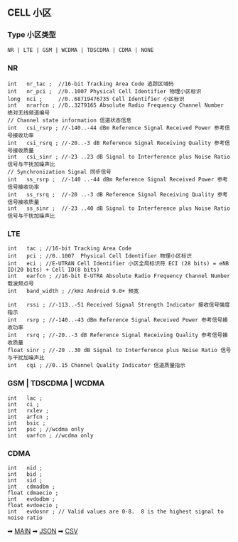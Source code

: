 ## CELL 小区

### Type 小区类型

    NR | LTE | GSM | WCDMA | TDSCDMA | CDMA | NONE

### NR

    int   nr_tac ;  //16-bit Tracking Area Code 追踪区域码
    int   nr_pci ;  //0..1007 Physical Cell Identifier 物理小区标识
    long  nci ;     //0..68719476735 Cell Identifier 小区标识
    int   nrarfcn ; //0..3279165 Absolute Radio Frequency Channel Number 绝对无线频道编号
    // Channel state information 信道状态信息
    int   csi_rsrp ; //-140..-44 dBm Reference Signal Received Power 参考信号接收功率
    int   csi_rsrq ; //-20..-3 dB Reference Signal Receiving Quality 参考信号接收质量
    int   csi_sinr ; //-23 ..23 dB Signal to Interference plus Noise Ratio 信号与干扰加噪声比
    // Synchronization Signal 同步信号
    int   ss_rsrp ;  //-140 ..-44 dBm Reference Signal Received Power 参考信号接收功率
    int   ss_rsrq ;  //-20 ..-3 dB Reference Signal Receiving Quality 参考信号接收质量
    int   ss_sinr ;  //-23 ..40 dB Signal to Interference plus Noise Ratio 信号与干扰加噪声比

### LTE

    int   tac ; //16-bit Tracking Area Code
    int   pci ; //0..1007  Physical Cell Identifier 物理小区标识
    int   eci ; //E-UTRAN Cell Identifier 小区全局标识符 ECI (28 bits) = eNB ID(20 bits) + Cell ID(8 bits)
    int   earfcn ; //16-bit E-UTRA Absolute Radio Frequency Channel Number 载波频点号
    int   band_width ; //kHz Android 9.0+ 频宽

    int   rssi ; //-113..-51 Received Signal Strength Indicator 接收信号强度指示
    int   rsrp ; //-140..-43 dBm Reference Signal Received Power 参考信号接收功率
    int   rsrq ; //-20..-3 dB Reference Signal Receiving Quality 参考信号接收质量
    float sinr ; //-20 ..30 dB Signal to Interference plus Noise Ratio 信号与干扰加噪声比
    int   cqi ; //0..15 Channel Quality Indicator 信道质量指示

### GSM | TDSCDMA | WCDMA

    int   lac ; 
    int   ci ; 
    int   rxlev ; 
    int   arfcn ; 
    int   bsic ; 
    int   psc ; //wcdma only
    int   uarfcn ; //wcdma only

### CDMA

    int   nid ; 
    int   bid ; 
    int   sid ; 
    int   cdmadbm ; 
    float cdmaecio ; 
    int   evdodbm ; 
    float evdoecio ; 
    int   evdosnr ; // Valid values are 0-8.  8 is the highest signal to noise ratio

➡ [MAIN](2022-07-28-MAIN.md)   ➡ [JSON](2022-07-28-JSON.md) ➡ [CSV](2022-07-28-CSV.md)